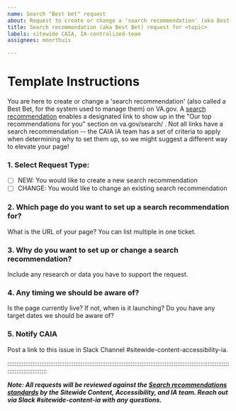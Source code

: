 ```yaml
---
name: Search "Best bet" request
about: Request to create or change a 'search recommendation' (aka Best Bets) shown as results in the VA.gov search system
title: Search recommendation (aka Best Bet) request for <topic>
labels: sitewide CAIA, IA-centralized-team
assignees: mnorthuis

---
```


# Template Instructions
You are here to create or change a 'search recommendation' (also called a Best Bet, for the system used to manage them) on VA.gov. A [search recommendation](https://github.com/department-of-veterans-affairs/va.gov-team/blob/master/products/information-architecture/standards/search-best-bets.md) enables a designated link to show up in the "Our top recommendations for you" section on va.gov/search/ . Not all links have a search recommendation -- the CAIA IA team has a set of criteria to apply when determining why to set them up, so we might suggest a different way to elevate your page! 

### 1. Select Request Type:

- [ ] NEW: You would like to create a new search recommendation
- [ ] CHANGE: You would like to change an existing search recommendation

### 2. Which page do you want to set up a search recommendation for?
What is the URL of your page? You can list multiple in one ticket.


### 3. Why do you want to set up or change a search recommendation?
Include any research or data you have to support the request. 


### 4. Any timing we should be aware of?
 Is the page currently live? If not, when is it launching? Do you have any target dates we should be aware of?

### 5. Notify CAIA
Post a link to this issue in Slack Channel #sitewide-content-accessibility-ia. 



 

::::::::::::::::::::::::::::::::::::::::::::::::::::::::::::::::::::::::::::::::::::::::::::::::::::::::::::::::::::::::::::::::::::::::::::::::::

***Note: All requests will be reviewed against the [Search recommendations standards](https://github.com/department-of-veterans-affairs/va.gov-team/blob/master/products/information-architecture/standards/search-best-bets.md) by the Sitewide Content, Accessibility, and IA team. Reach out via Slack #sitewide-content-ia with any questions.***
